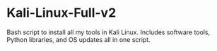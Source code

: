 # Kali-Linux-Full-v2
Bash script to install all my tools in Kali Linux. Includes software tools, Python libraries, and OS updates all in one script.
